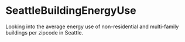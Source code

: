 # SeattleBuildingEnergyUse
Looking into the average energy use of non-residential and multi-family buildings per zipcode in Seattle.
